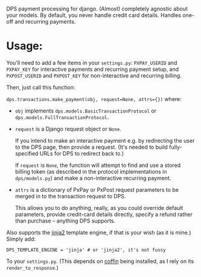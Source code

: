 DPS payment processing for django. (Almost) completely agnostic about
your models. By default, you never handle credit card details. Handles
one-off and recurring payments.

# Usage:

You'll need to add a few items in your `settings.py`: `PXPAY_USERID`
and `PXPAY_KEY` for interactive payments and recurring payment setup,
and `PXPOST_USERID` and `PXPOST_KEY` for non-interactive and recurring
billing.

Then, just call this function:

`dps.transactions.make_payment(obj, request=None, attrs={})` where:

* `obj` implements `dps.models.BasicTransactionProtocol` or
  `dps.models.FullTransactionProtocol`.

* `request` is a Django request object or `None`. 

  If you intend to make an interactive payment e.g. by redirecting the
  user to the DPS page, then provide a request. (It's needed to build
  fully-specified URLs for DPS to redirect back to.)
  
  If `request` is `None`, the function will attempt to find and use a
  stored billing token (as described in the protocol implementations
  in `dps/models.py`) and make a non-interactive recurring payment.

* `attrs` is a dictionary of PxPay or PxPost request parameters to be
  merged in to the transaction request to DPS.

  This allows you to do anything, really, as you could override
  default parameters, provide credit-card details directly, specify a
  refund rather than purchase – anything DPS supports.
  
Also supports the [jinja2](http://jinja.pocoo.org/) template engine,
if that is your wish (as it is mine.) Simply add:

    DPS_TEMPLATE_ENGINE = 'jinja' # or 'jinja2', it's not fussy

To your `settings.py`. (This depends on
[coffin](https://github.com/coffin/coffin/) being installed, as I rely
on its `render_to_response`.)
